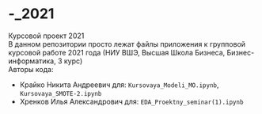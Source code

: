 # -_2021
Курсовой проект 2021
<br>В данном репозитории просто лежат файлы приложения к групповой курсовой работе 2021 года (НИУ ВШЭ, Высшая Школа Бизнеса, Бизнес-информатика, 3 курс)
<br>Авторы кода: 
- Крайко Никита Андреевич для: `Kursovaya_Modeli_MO.ipynb`, `Kursovaya_SMOTE-2.ipynb`
- Хренков Илья Александрович для: `EDA_Proektny_seminar(1).ipynb`
